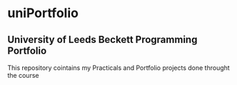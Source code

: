 # uniPortfolio
## University of Leeds Beckett Programming Portfolio
This repository cointains my Practicals and Portfolio projects done throught the course